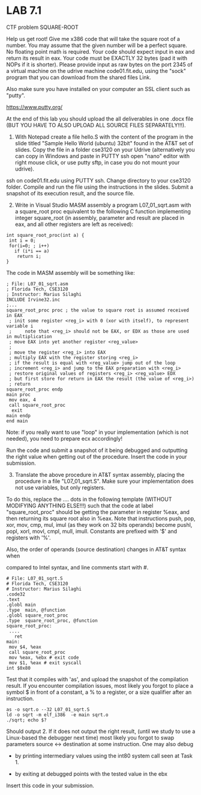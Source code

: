 # LAB 7.1
CTF problem SQUARE-ROOT

Help us get root!  Give me x386 code that will take the square root of a number. You may assume that the given number will be a perfect square. No floating point math is required. Your code should expect input in eax and return its result in eax. Your code must be EXACTLY 32 bytes (pad it with NOPs if it is shorter). Please provide input as raw bytes on the port 2345 of a virtual machine on the udrive machine code01.fit.edu, using the "sock" program that you can download from the shared files Link.

Also make sure you have installed on your computer an SSL client such as "putty".

https://www.putty.org/



At the end of this lab you should upload the all deliverables in one .docx file (BUT YOU HAVE TO ALSO UPLOAD ALL SOURCE FILES SEPARATELY!!!).

1. With Notepad create a file hello.S with the content of the program in the slide titled "Sample Hello World (ubuntu) 32bit" found in the AT&T set of slides. Copy the file in a folder cse3120 on your Udrive (alternatively you can copy in Windows and paste in PUTTY ssh open "nano" editor with right mouse click, or use putty sftp, in case you do not mount your udrive).

ssh on code01.fit.edu using PUTTY ssh. Change directory to your cse3120 folder. Compile and run the file using the instructions in the slides. Submit a snapshot of its execution result, and the source file.


2. Write in Visual Studio MASM assembly a program L07_01_sqrt.asm with a square_root proc equivalent to the following C function implementing integer square_root (in assembly, parameter and result are placed in eax, and all other registers are left as received):
```
int square_root_proc(int a) {
 int i = 0;
 for(i=0; ; i++)
   if (i*i == a)
    return i;
}
```
The code in MASM assembly will be something like:
```
; File: L07_01_sqrt.asm
; Florida Tech, CSE3120
; Instructor: Marius Silaghi
INCLUDE Irvine32.inc
;...
square_root_proc proc ; the value to square root is assumed received in EAX
 ; init some register <reg_i> with 0 (xor with itself), to represent variable i
 ;     note that <reg_i> should not be EAX, or EDX as those are used in multiplication
 ; move EAX into yet another register <reg_value>
 ;
 ; move the register <reg_i> into EAX
 ; multiply EAX with the register storing <reg_i>
 ; if the result is equal with <reg_value> jump out of the loop
 ; increment <reg_i> and jump to the EAX preparation with <reg_i>
 ; restore original values of registers <reg_i> <reg_value> EDX
 ; but first store for return in EAX the result (the value of <reg_i>)
 ; return
square_root_proc endp
main proc
 mov eax, 4
 call square_root_proc
  exit
main endp
end main
```
Note: if you really want to use "loop" in your implementation (which is not needed), you need to prepare ecx accordingly!

Run the code and submit a snapshot of it being debugged and outputting the right value when getting out of the procedure. Insert the code in your submission.

3. Translate the above procedure in AT&T syntax assembly, placing the procedure in a file "L07_01_sqrt.S". Make sure your implementation does not use variables, but only registers.

To do this, replace the .... dots in the following template (WITHOUT MODIFYING ANYTHING ELSE!!!) such that the code at label "square_root_proc" should be getting the parameter in register %eax, and then returning its square root also in %eax. Note that instructions push, pop, xor, mov, cmp, mul, imul (as they work on 32 bits operands) become pushl, popl, xorl, movl, cmpl, mull, imull. Constants are prefixed with '$' and registers with '%'.

Also, the order of operands (source destination) changes in AT&T syntax when

compared to Intel syntax, and line comments start with #.
```
# File: L07_01_sqrt.S
# Florida Tech, CSE3120
# Instructor: Marius Silaghi
.code32
.text
.globl main
.type  main, @function
.globl square_root_proc
.type  square_root_proc, @function
square_root_proc:
 ....
   ret
main:
 mov $4, %eax
 call square_root_proc
 mov %eax, %ebx # exit code
 mov $1, %eax # exit syscall
int $0x80
```

Test that it compiles with 'as', and upload the snapshot of the compilation result. If you encounter compilation issues, most likely you forgot to place a symbol $ in front of a constant, a % to a register, or a size qualifier after an instruction.

```
as -o sqrt.o --32 L07_01_sqrt.S
ld -o sqrt -m elf_i386  -e main sqrt.o
./sqrt; echo $?
```

Should output 2. If it does not output the right result, (until we study to use a Linux-based the debugger next time) most likely you forgot to swap parameters source <-> destination at some instruction. One may also debug

- by printing intermediary values using the int80 system call seen at Task 1.

- by exiting at debugged points with the tested value in the ebx

Insert this code in your submission.
